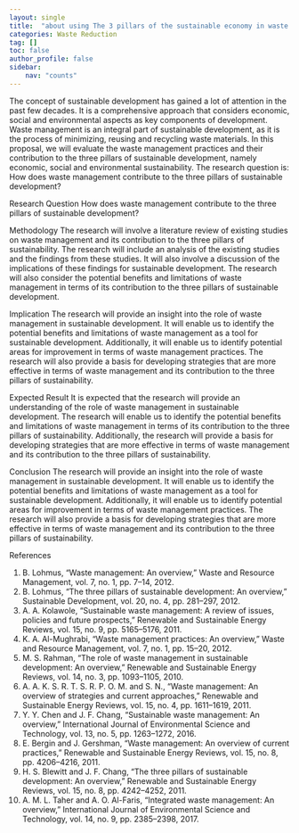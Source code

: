 ```yaml
---
layout: single
title:  "about using The 3 pillars of the sustainable economy in waste managment"
categories: Waste Reduction
tag: []
toc: false
author_profile: false
sidebar:
    nav: "counts"
---
```

The concept of sustainable development has gained a lot of attention in the past few decades. It is a comprehensive approach that considers economic, social and environmental aspects as key components of development. Waste management is an integral part of sustainable development, as it is the process of minimizing, reusing and recycling waste materials. In this proposal, we will evaluate the waste management practices and their contribution to the three pillars of sustainable development, namely economic, social and environmental sustainability. The research question is: How does waste management contribute to the three pillars of sustainable development?

Research Question 
How does waste management contribute to the three pillars of sustainable development?

Methodology
The research will involve a literature review of existing studies on waste management and its contribution to the three pillars of sustainability. The research will include an analysis of the existing studies and the findings from these studies. It will also involve a discussion of the implications of these findings for sustainable development. The research will also consider the potential benefits and limitations of waste management in terms of its contribution to the three pillars of sustainable development.

Implication
The research will provide an insight into the role of waste management in sustainable development. It will enable us to identify the potential benefits and limitations of waste management as a tool for sustainable development. Additionally, it will enable us to identify potential areas for improvement in terms of waste management practices. The research will also provide a basis for developing strategies that are more effective in terms of waste management and its contribution to the three pillars of sustainability.

Expected Result
It is expected that the research will provide an understanding of the role of waste management in sustainable development. The research will enable us to identify the potential benefits and limitations of waste management in terms of its contribution to the three pillars of sustainability. Additionally, the research will provide a basis for developing strategies that are more effective in terms of waste management and its contribution to the three pillars of sustainability.

Conclusion
The research will provide an insight into the role of waste management in sustainable development. It will enable us to identify the potential benefits and limitations of waste management as a tool for sustainable development. Additionally, it will enable us to identify potential areas for improvement in terms of waste management practices. The research will also provide a basis for developing strategies that are more effective in terms of waste management and its contribution to the three pillars of sustainability.

References
1. B. Lohmus, “Waste management: An overview,” Waste and Resource Management, vol. 7, no. 1, pp. 7–14, 2012.
2. B. Lohmus, “The three pillars of sustainable development: An overview,” Sustainable Development, vol. 20, no. 4, pp. 281–297, 2012.
3. A. A. Kolawole, “Sustainable waste management: A review of issues, policies and future prospects,” Renewable and Sustainable Energy Reviews, vol. 15, no. 9, pp. 5165–5176, 2011.
4. K. A. Al-Mughrabi, “Waste management practices: An overview,” Waste and Resource Management, vol. 7, no. 1, pp. 15–20, 2012.
5. M. S. Rahman, “The role of waste management in sustainable development: An overview,” Renewable and Sustainable Energy Reviews, vol. 14, no. 3, pp. 1093–1105, 2010.
6. A. A. K. S. R. T. S. R. P. O. M. and S. N., “Waste management: An overview of strategies and current approaches,” Renewable and Sustainable Energy Reviews, vol. 15, no. 4, pp. 1611–1619, 2011.
7. Y. Y. Chen and J. F. Chang, “Sustainable waste management: An overview,” International Journal of Environmental Science and Technology, vol. 13, no. 5, pp. 1263–1272, 2016.
8. E. Bergin and J. Gershman, “Waste management: An overview of current practices,” Renewable and Sustainable Energy Reviews, vol. 15, no. 8, pp. 4206–4216, 2011.
9. H. S. Blewitt and J. F. Chang, “The three pillars of sustainable development: An overview,” Renewable and Sustainable Energy Reviews, vol. 15, no. 8, pp. 4242–4252, 2011.
10. A. M. L. Taher and A. O. Al-Faris, “Integrated waste management: An overview,” International Journal of Environmental Science and Technology, vol. 14, no. 9, pp. 2385–2398, 2017.